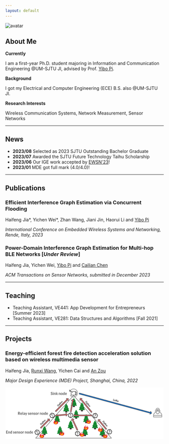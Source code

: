 ```yaml
---
layout: default
---
```


![avatar](assets/img/20230123.jpg)

## About Me

**Currently** <iconify-icon icon="icon-park:school" width="24" height="24"></iconify-icon> 
 
I am a first-year Ph.D. student majoring in Information and Communication Engineering @UM-SJTU JI, advised by Prof. <a href="https://yibopi.github.io/">Yibo Pi</a>. 

**Background** <iconify-icon icon="icon-park:bachelor-cap-one" width="24" height="24"></iconify-icon> 
 
I got my Electrical and Computer Engineering (ECE) B.S. also @UM-SJTU JI. 

**Research Interests** <iconify-icon icon="openmoji:wireless" width="24" height="24"></iconify-icon>

Wireless Communication Systems, Network Measurement, Sensor Networks

***

## News

- **2023/08** Selected as 2023 SJTU Outstanding Bachelor Graduate
- **2023/07** Awarded the SJTU Future Technology Taihu Scholarship
- **2023/06** Our IGE work accepted by [EWSN'23](https://events.dimes.unical.it/ewsn2023/)!
- **2023/01** MDE got full mark (4.0/4.0)!

***

## Publications

### Efficient Interference Graph Estimation via Concurrent Flooding

Haifeng Jia\*, Yichen Wei\*, Zhan Wang, Jiani Jin, Haorui Li and [Yibo Pi](https://yibopi.github.io/)

*International Conference on Embedded Wireless Systems and Networking, Rende, Italy, 2023*

[<iconify-icon icon="ph:link-fill" width="32" height="32"></iconify-icon>](https://arxiv.org/abs/2312.16807)
[<iconify-icon icon="mdi:file-pdf-box" width="32" height="32"></iconify-icon>](./assets/pdf/EWSN_23_camera_ready.pdf) 
[<iconify-icon icon="simple-icons:slides" width="32" height="32"></iconify-icon>](./assets/pdf/ewsn_haifeng_static.pdf)


### Power-Domain Interference Graph Estimation for Multi-hop BLE Networks [*Under Review*]

Haifeng Jia, Yichen Wei, [Yibo Pi](https://yibopi.github.io/) and [Cailian Chen](https://english.seiee.sjtu.edu.cn/english/detail/386_581.htm)

*ACM Transactions on Sensor Networks, submitted in December 2023*


***

## Teaching

- Teaching Assistant, VE441: App Development for Entrepreneurs [Summer 2023]
- Teaching Assistant, VE281: Data Structures and Algorithms [Fall 2021]


***

## Projects

### Energy-efficient forest fire detection acceleration solution based on wireless multimedia sensor 

Haifeng Jia, [Runxi Wang](https://misaki-rx.github.io/), Yichen Cai and [An Zou](https://sites.ji.sjtu.edu.cn/zouan/)

*Major Design Experience (MDE) Project, Shanghai, China, 2022*

[<iconify-icon icon="carbon:video-filled" width="32" height="32"></iconify-icon>](https://drive.google.com/file/d/1if4rOR7iOwFTxU3L_Zbg1LV7aQ8YHrr8/view?usp=share_link)

![mde](assets/img/mde_project.png)


